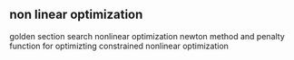 ## non linear optimization
golden section search nonlinear optimization 
newton method and penalty function for optimizting constrained nonlinear optimization